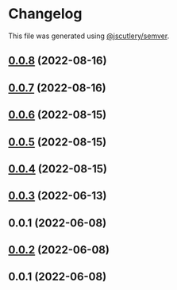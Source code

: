 # Changelog

This file was generated using [@jscutlery/semver](https://github.com/jscutlery/semver).

## [0.0.8](https://github.com/hirezio/lembas/compare/lembas-0.0.7...lembas-0.0.8) (2022-08-16)



## [0.0.7](https://github.com/hirezio/lembas/compare/lembas-0.0.6...lembas-0.0.7) (2022-08-16)



## [0.0.6](https://github.com/hirezio/lembas/compare/lembas-0.0.5...lembas-0.0.6) (2022-08-15)



## [0.0.5](https://github.com/hirezio/lembas/compare/lembas-0.0.4...lembas-0.0.5) (2022-08-15)



## [0.0.4](https://github.com/hirezio/lembas/compare/lembas-0.0.3...lembas-0.0.4) (2022-08-15)



## [0.0.3](https://github.com/hirezio/lembas/compare/lembas-0.0.2...lembas-0.0.3) (2022-06-13)



## 0.0.1 (2022-06-08)



## [0.0.2](https://github.com/hirezio/lembas/compare/lembas-0.0.1...lembas-0.0.2) (2022-06-08)



## 0.0.1 (2022-06-08)
